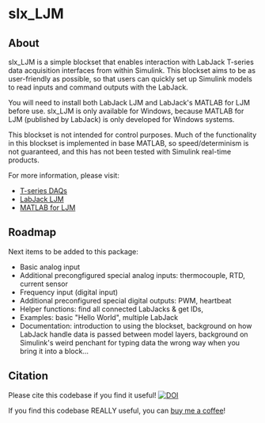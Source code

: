 # slx_LJM

## About
slx_LJM is a simple blockset that enables interaction with LabJack T-series data acquisition interfaces from within Simulink. This blockset aims to be as user-friendly as possible, so that users can quickly set up Simulink models to read inputs and command outputs with the LabJack.

You will need to install both LabJack LJM and LabJack's MATLAB for LJM before use. slx_LJM is only available for Windows, because MATLAB for LJM (published by LabJack) is only developed for Windows systems.

This blockset is not intended for control purposes. Much of the functionality in this blockset is implemented in base MATLAB, so speed/determinism is not guaranteed, and this has not been tested with Simulink real-time products.

For more information, please visit:  
* [T-series DAQs](https://labjack.com/pages/support?doc=/datasheets/t-series-datasheet/t-series-datasheet-overview/)
* [LabJack LJM](https://labjack.com/pages/support?doc=%2Fsoftware-driver%2Finstaller-downloads%2Fljm-software-installers-t4-t7-digit%2F)
* [MATLAB for LJM](https://labjack.com/pages/support?doc=%2Fsoftware-driver%2Fexample-codewrappers%2Fmatlab-for-ljm-windows%2F) 

## Roadmap
Next items to be added to this package:
* Basic analog input
* Additional precongfigured special analog inputs: thermocouple, RTD, current sensor
* Frequency input (digital input)
* Additional preconfigured special digital outputs: PWM, heartbeat
* Helper functions: find all connected LabJacks & get IDs, <other>
* Examples: basic "Hello World", multiple LabJack
* Documentation: introduction to using the blockset, background on how LabJack handle data is passed between model layers, background on Simulink's weird penchant for typing data the wrong way when you bring it into a block...

## Citation

Please cite this codebase if you find it useful!   [![DOI](https://zenodo.org/badge/727206724.svg)](https://zenodo.org/doi/10.5281/zenodo.10256471)

If you find this codebase REALLY useful, you can [buy me a coffee](https://www.paypal.com/paypalme/julianlelandbell)!
